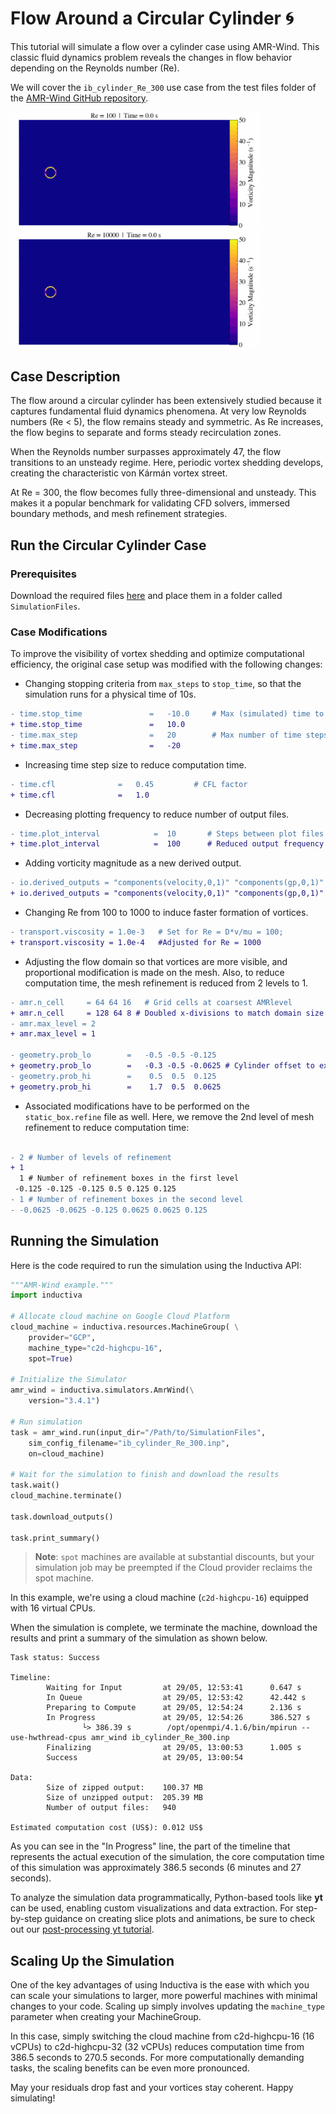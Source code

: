 # Flow Around a Circular Cylinder 🌀
This tutorial will simulate a flow over a cylinder case using AMR-Wind. This classic fluid dynamics problem reveals the changes in flow behavior depending on the Reynolds number (Re).

We will cover the `ib_cylinder_Re_300` use case from the test files folder of the [AMR-Wind GitHub repository](https://github.com/Exawind/amr-wind/tree/v3.4.0).

<img src="_static/Re100.gif" alt="Demo Animation" width="400"/>  <img src="_static/Re10000.gif" alt="Demo Animation" width="400"/>

## Case Description
The flow around a circular cylinder has been extensively studied because it captures fundamental fluid dynamics phenomena. At very low Reynolds numbers (Re < 5), the flow remains steady and symmetric. As Re increases, the flow begins to separate and forms steady recirculation zones. 

When the Reynolds number surpasses approximately 47, the flow transitions to an unsteady regime. Here, periodic vortex shedding develops, creating the characteristic von Kármán vortex street.

At Re = 300, the flow becomes fully three-dimensional and unsteady. This makes it a popular benchmark for validating CFD solvers, immersed boundary methods, and mesh refinement strategies.

## Run the Circular Cylinder Case

### Prerequisites
Download the required files [here](https://github.com/Exawind/amr-wind/tree/main/test/test_files/ib_cylinder_Re_300) and place them in a folder called `SimulationFiles`. 

### Case Modifications
To improve the visibility of vortex shedding and optimize computational efficiency, the original case setup was modified with the following changes:

* Changing stopping criteria from `max_steps` to `stop_time`, so that the simulation runs for a physical time of 10s.

```diff
- time.stop_time               =   -10.0     # Max (simulated) time to evolve
+ time.stop_time               =   10.0 
- time.max_step                =   20        # Max number of time steps
+ time.max_step                =   -20 
```

* Increasing time step size to reduce computation time.

```diff 
- time.cfl              =   0.45         # CFL factor
+ time.cfl              =   1.0
```

* Decreasing plotting frequency to reduce number of output files.

```diff 
- time.plot_interval            =  10       # Steps between plot files
+ time.plot_interval            =  100      # Reduced output frequency to limit file size
```

* Adding vorticity magnitude as a new derived output.

```diff 
- io.derived_outputs = "components(velocity,0,1)" "components(gp,0,1)"
+ io.derived_outputs = "components(velocity,0,1)" "components(gp,0,1)" "mag_vorticity"
```

*  Changing Re from 100 to 1000 to induce faster formation of vortices.

```diff 
- transport.viscosity = 1.0e-3   # Set for Re = D*v/mu = 100;
+ transport.viscosity = 1.0e-4   #Adjusted for Re = 1000
```

* Adjusting the flow domain so that vortices are more visible, and  proportional modification is made on the mesh. Also, to reduce computation time, the mesh refinement is reduced from 2 levels to 1. 

```diff 
- amr.n_cell     = 64 64 16   # Grid cells at coarsest AMRlevel
+ amr.n_cell     = 128 64 8 # Doubled x-divisions to match domain size                                                                                         
- amr.max_level = 2
+ amr.max_level = 1

- geometry.prob_lo        =   -0.5 -0.5 -0.125
+ geometry.prob_lo        =   -0.3 -0.5 -0.0625 # Cylinder offset to extend wake region
- geometry.prob_hi        =    0.5  0.5  0.125
+ geometry.prob_hi        =    1.7  0.5  0.0625  
```

* Associated modifications have to be performed on the `static_box.refine` file as well.  Here, we remove the 2nd level of mesh refinement to reduce computation time:

```diff

- 2 # Number of levels of refinement
+ 1
  1 # Number of refinement boxes in the first level
 -0.125 -0.125 -0.125 0.5 0.125 0.125 
- 1 # Number of refinement boxes in the second level
- -0.0625 -0.0625 -0.125 0.0625 0.0625 0.125 
```

## Running the Simulation
Here is the code required to run the simulation using the Inductiva API:

```python
"""AMR-Wind example."""
import inductiva

# Allocate cloud machine on Google Cloud Platform
cloud_machine = inductiva.resources.MachineGroup( \
    provider="GCP",
    machine_type="c2d-highcpu-16",
    spot=True)

# Initialize the Simulator
amr_wind = inductiva.simulators.AmrWind(\
    version="3.4.1")

# Run simulation
task = amr_wind.run(input_dir="/Path/to/SimulationFiles",
    sim_config_filename="ib_cylinder_Re_300.inp",
    on=cloud_machine)

# Wait for the simulation to finish and download the results
task.wait()
cloud_machine.terminate()

task.download_outputs()

task.print_summary()

```

> **Note**: `spot` machines are available at substantial discounts, but your simulation job may be preempted if
> the Cloud provider reclaims the spot machine.

In this example, we're using a cloud machine (`c2d-highcpu-16`) equipped with 16 virtual CPUs.

When the simulation is complete, we terminate the machine, download the results and print a summary of the simulation as shown below.

```
Task status: Success

Timeline:
        Waiting for Input         at 29/05, 12:53:41      0.647 s
        In Queue                  at 29/05, 12:53:42      42.442 s
        Preparing to Compute      at 29/05, 12:54:24      2.136 s
        In Progress               at 29/05, 12:54:26      386.527 s
                └> 386.39 s        /opt/openmpi/4.1.6/bin/mpirun --use-hwthread-cpus amr_wind ib_cylinder_Re_300.inp
        Finalizing                at 29/05, 13:00:53      1.005 s
        Success                   at 29/05, 13:00:54      

Data:
        Size of zipped output:    100.37 MB
        Size of unzipped output:  205.39 MB
        Number of output files:   940

Estimated computation cost (US$): 0.012 US$
```

As you can see in the "In Progress" line, the part of the timeline that
represents the actual execution of the simulation, 
the core computation time of this simulation was approximately 386.5 seconds (6 minutes and 27 seconds).

To analyze the simulation data programmatically, Python-based tools like **yt** can be used, enabling custom visualizations and data extraction. For step-by-step guidance on creating slice plots and animations, be sure to check out our [post-processing yt tutorial](https://inductiva.ai/guides/amr-wind/using-yt).

## Scaling Up the Simulation
One of the key advantages of using Inductiva is the ease with which you can scale your simulations to larger, more powerful machines with minimal changes to your code. Scaling up simply involves updating the `machine_type` parameter when creating your MachineGroup.

In this case, simply switching the cloud machine from c2d-highcpu-16 (16 vCPUs) to c2d-highcpu-32 (32 vCPUs) reduces computation time from 386.5 seconds to 270.5 seconds. For more computationally demanding tasks, the scaling benefits can be even more pronounced.

May your residuals drop fast and your vortices stay coherent. Happy simulating!